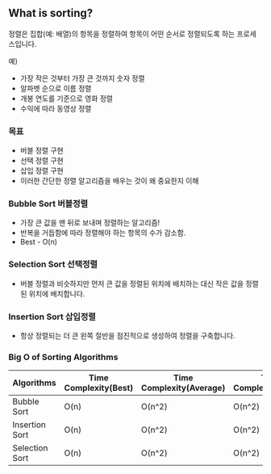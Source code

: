 ## What is sorting?

정렬은 집합(예: 배열)의 항목을 정렬하여 항목이 어떤 순서로 정렬되도록 하는 프로세스입니다.

예)

- 가장 작은 것부터 가장 큰 것까지 숫자 정렬
- 알파벳 순으로 이름 정렬
- 개봉 연도를 기준으로 영화 정렬
- 수익에 따라 동영상 정렬

### 목표

- 버블 정렬 구현
- 선택 정렬 구현
- 삽입 정렬 구현
- 이러한 간단한 정렬 알고리즘을 배우는 것이 왜 중요한지 이해

### Bubble Sort 버블정렬

- 가장 큰 값을 맨 뒤로 보내며 정렬하는 알고리즘!
- 반복을 거듭함에 따라 정렬해야 하는 항목의 수가 감소함.
- Best - O(n)

### Selection Sort 선택정렬

- 버블 정렬과 비슷하지만 먼저 큰 값을 정렬된 위치에 배치하는 대신 작은 값을 정렬된 위치에 배치합니다.

### Insertion Sort 삽입정렬

- 항상 정렬되는 더 큰 왼쪽 절반을 점진적으로 생성하여 정렬을 구축합니다.

### Big O of Sorting Algorithms

| Algorithms     | Time Complexity(Best) | Time Complexity(Average) | Time Complexity(Worst) | Space Complexity |
| -------------- | --------------------- | ------------------------ | ---------------------- | ---------------- |
| Bubble Sort    | O(n)                  | O(n^2)                   | O(n^2)                 | O(1)             |
| Insertion Sort | O(n)                  | O(n^2)                   | O(n^2)                 | O(1)             |
| Selection Sort | O(n)                  | O(n^2)                   | O(n^2)                 | O(1)             |
